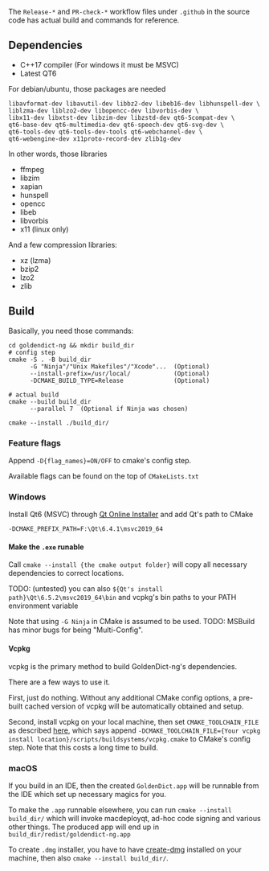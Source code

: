 The `Release-*` and `PR-check-*` workflow files under `.github` in the source code has actual build and commands for reference.

## Dependencies

* C++17 compiler (For windows it must be MSVC)
* Latest QT6

For debian/ubuntu, those packages are needed

```shell
libavformat-dev libavutil-dev libbz2-dev libeb16-dev libhunspell-dev \
liblzma-dev liblzo2-dev libopencc-dev libvorbis-dev \
libx11-dev libxtst-dev libzim-dev libzstd-dev qt6-5compat-dev \
qt6-base-dev qt6-multimedia-dev qt6-speech-dev qt6-svg-dev \
qt6-tools-dev qt6-tools-dev-tools qt6-webchannel-dev \
qt6-webengine-dev x11proto-record-dev zlib1g-dev
```

In other words, those libraries

* ffmpeg
* libzim
* xapian
* hunspell
* opencc
* libeb
* libvorbis
* x11 (linux only)

And a few compression libraries:

* xz (lzma)
* bzip2
* lzo2
* zlib

## Build

Basically, you need those commands:

```shell
cd goldendict-ng && mkdir build_dir
# config step
cmake -S . -B build_dir
      -G "Ninja"/"Unix Makefiles"/"Xcode"...  (Optional)
      --install-prefix=/usr/local/            (Optional)
      -DCMAKE_BUILD_TYPE=Release              (Optional)

# actual build
cmake --build build_dir
      --parallel 7  (Optional if Ninja was chosen)

cmake --install ./build_dir/
```

### Feature flags

Append `-D{flag_names}=ON/OFF` to cmake's config step.

Available flags can be found on the top of `CMakeLists.txt`

### Windows

Install Qt6 (MSVC) through [Qt Online Installer](https://doc.qt.io/qt-6/get-and-install-qt.html) and add Qt's path to CMake

```
-DCMAKE_PREFIX_PATH=F:\Qt\6.4.1\msvc2019_64
```

#### Make the `.exe` runable

Call `cmake --install {the cmake output folder}` will copy all necessary dependencies to correct locations.

TODO: (untested) you can also `${Qt's install path}\Qt\6.5.2\msvc2019_64\bin` and vcpkg's bin paths to your PATH environment variable

Note that using `-G Ninja` in CMake is assumed to be used. TODO: MSBuild has minor bugs for being "Multi-Config".

#### Vcpkg

vcpkg is the primary method to build GoldenDict-ng's dependencies.

There are a few ways to use it.

First, just do nothing. Without any additional CMake config options, a pre-built cached version of vcpkg will be automatically obtained and setup.

Second, install vcpkg on your local machine, then set `CMAKE_TOOLCHAIN_FILE` as described [here](https://learn.microsoft.com/vcpkg/consume/manifest-mode?tabs=cmake%2Cbuild-MSBuild#2---integrate-vcpkg-with-your-build-system), which says append `-DCMAKE_TOOLCHAIN_FILE={Your vcpkg install location}/scripts/buildsystems/vcpkg.cmake` to CMake's config step. Note that this costs a long time to build.

### macOS

If you build in an IDE, then the created `GoldenDict.app`  will be runnable from the IDE which set up necessary magics for you.

To make the `.app` runnable elsewhere, you can run `cmake --install build_dir/` which will invoke macdeployqt, ad-hoc code signing and various other things. The produced app will end up in `build_dir/redist/goldendict-ng.app`

To create `.dmg` installer, you have to have [create-dmg](https://github.com/create-dmg/create-dmg) installed on your machine, then also `cmake --install build_dir/`.
